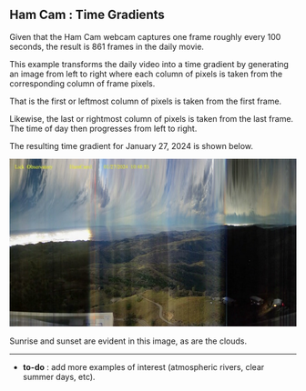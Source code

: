 
## Ham Cam : Time Gradients

Given that the Ham Cam webcam captures one frame roughly every 100 seconds, the result is 861 frames in the daily movie.

This example transforms the daily video into a time gradient by generating an image from left to right where each column of pixels is taken from the corresponding column of frame pixels.

That is the first or leftmost column of pixels is taken from the first frame.

Likewise, the last or rightmost column of pixels is taken from the last frame. The time of day then progresses from left to right.

The resulting time gradient for January 27, 2024 is shown below.

<img src="ham_cam_code-time_gradient-2024-01-27.jpg" width=600px>

Sunrise and sunset are evident in this image, as are the clouds. 

---

* **to-do** : add more examples of interest (atmospheric rivers, clear summer days, etc).
